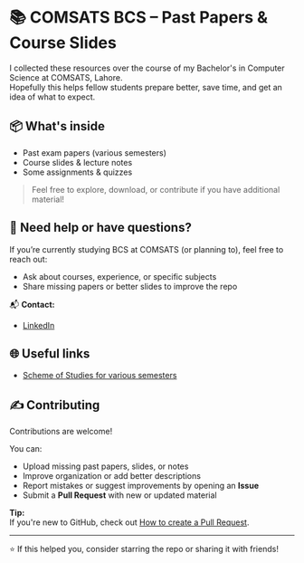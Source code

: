 # 📚 COMSATS BCS – Past Papers & Course Slides

I collected these resources over the course of my Bachelor's in Computer Science at COMSATS, Lahore.  
Hopefully this helps fellow students prepare better, save time, and get an idea of what to expect.

## 📦 What's inside
- Past exam papers (various semesters)
- Course slides & lecture notes
- Some assignments & quizzes

> Feel free to explore, download, or contribute if you have additional material!

## 🤝 Need help or have questions?
If you’re currently studying BCS at COMSATS (or planning to), feel free to reach out:
- Ask about courses, experience, or specific subjects
- Share missing papers or better slides to improve the repo
  
📬 **Contact:**  
- [LinkedIn](https://www.linkedin.com/in/muhammad-ali-0ab626258/)

## 🌐 Useful links
- [Scheme of Studies for various semesters](https://sites.google.com/cuilahore.edu.pk/batch-advisory)

## ✍️ Contributing

Contributions are welcome!

You can:
- Upload missing past papers, slides, or notes
- Improve organization or add better descriptions
- Report mistakes or suggest improvements by opening an **Issue**
- Submit a **Pull Request** with new or updated material

**Tip:**  
If you're new to GitHub, check out [How to create a Pull Request](https://opensource.guide/how-to-contribute/#opening-a-pull-request).

---

⭐ If this helped you, consider starring the repo or sharing it with friends!
